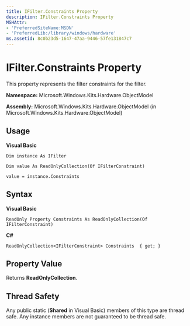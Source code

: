 ```yaml
---
title: IFilter.Constraints Property
description: IFilter.Constraints Property
MSHAttr:
- 'PreferredSiteName:MSDN'
- 'PreferredLib:/library/windows/hardware'
ms.assetid: 8c0b23d5-1647-47aa-9446-57fe131847c7
---
```


# IFilter.Constraints Property


This property represents the filter constraints for the filter.

**Namespace:** Microsoft.Windows.Kits.Hardware.ObjectModel

**Assembly:** Microsoft.Windows.Kits.Hardware.ObjectModel (in Microsoft.Windows.Kits.Hardware.ObjectModel)

## <span id="Usage"></span><span id="usage"></span><span id="USAGE"></span>Usage


**Visual Basic**

`Dim instance As IFilter`

`Dim value As ReadOnlyCollection(Of IFilterConstraint)`

`value = instance.Constraints`

## <span id="Syntax"></span><span id="syntax"></span><span id="SYNTAX"></span>Syntax


**Visual Basic**

`ReadOnly Property Constraints As ReadOnlyCollection(Of IFilterConstraint)`

**C#**

`ReadOnlyCollection<IFilterConstraint> Constraints  { get; }`

## <span id="Property_Value"></span><span id="property_value"></span><span id="PROPERTY_VALUE"></span>Property Value


Returns **ReadOnlyCollection**.

## <span id="Thread_Safety"></span><span id="thread_safety"></span><span id="THREAD_SAFETY"></span>Thread Safety


Any public static (**Shared** in Visual Basic) members of this type are thread safe. Any instance members are not guaranteed to be thread safe.

 

 






